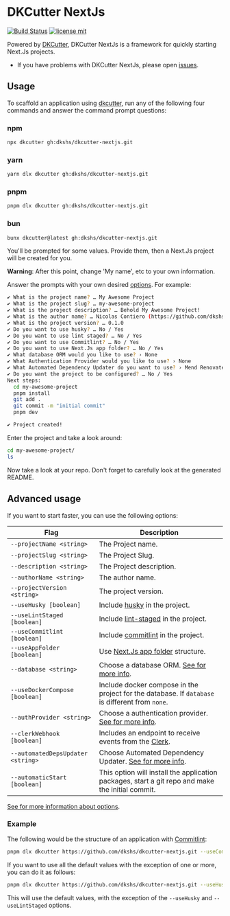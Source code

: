 # DKCutter NextJs

[![Build Status](https://img.shields.io/github/actions/workflow/status/dkshs/dkcutter-nextjs/ci.yml?branch=main)](https://github.com/dkshs/dkcutter-nextjs/actions/workflows/ci.yml?query=branch%3Amain)
[![license mit](https://img.shields.io/badge/licence-MIT-56BEB8)](LICENSE)

Powered by [DKCutter](https://github.com/dkshs/dkcutter), DKCutter NextJs is a framework for quickly starting Next.Js projects.

- If you have problems with DKCutter NextJs, please open [issues](https://github.com/dkshs/dkcutter-nextjs/issues/new).

## Usage

To scaffold an application using [dkcutter](https://github.com/dkshs/dkcutter), run any of the following four commands and answer the command prompt questions:

### npm

```bash
npx dkcutter gh:dkshs/dkcutter-nextjs.git
```

### yarn

```bash
yarn dlx dkcutter gh:dkshs/dkcutter-nextjs.git
```

### pnpm

```bash
pnpm dlx dkcutter gh:dkshs/dkcutter-nextjs.git
```

### bun

```bash
bunx dkcutter@latest gh:dkshs/dkcutter-nextjs.git
```

You'll be prompted for some values. Provide them, then a Next.Js project will be created for you.

**Warning**: After this point, change 'My name', etc to your own information.

Answer the prompts with your own desired [options][options-url]. For example:

```bash
✔ What is the project name? … My Awesome Project
✔ What is the project slug? … my-awesome-project
✔ What is the project description? … Behold My Awesome Project!
✔ What is the author name? … Nicolas Contiero (https://github.com/dkshs)
✔ What is the project version? … 0.1.0
✔ Do you want to use husky? … No / Yes
✔ Do you want to use lint staged? … No / Yes
✔ Do you want to use Commitlint? … No / Yes
✔ Do you want to use Next.Js app folder? … No / Yes
✔ What database ORM would you like to use? › None
✔ What Authentication Provider would you like to use? › None
✔ What Automated Dependency Updater do you want to use? › Mend Renovate
✔ Do you want the project to be configured? … No / Yes
Next steps:
  cd my-awesome-project
  pnpm install
  git add .
  git commit -m "initial commit"
  pnpm dev

✔ Project created!
```

Enter the project and take a look around:

```bash
cd my-awesome-project/
ls
```

Now take a look at your repo. Don't forget to carefully look at the generated README.

## Advanced usage

If you want to start faster, you can use the following options:

| Flag                              | Description                                                                                      |
| --------------------------------- | ------------------------------------------------------------------------------------------------ |
| `--projectName <string>`          | The Project name.                                                                                |
| `--projectSlug <string>`          | The Project Slug.                                                                                |
| `--description <string>`          | The Project description.                                                                         |
| `--authorName <string>`           | The author name.                                                                                 |
| `--projectVersion <string>`       | The project version.                                                                             |
| `--useHusky [boolean]`            | Include [husky](https://github.com/typicode/husky) in the project.                               |
| `--useLintStaged [boolean]`       | Include [lint-staged](https://github.com/lint-staged/lint-staged) in the project.                |
| `--useCommitlint [boolean]`       | Include [commitlint](https://commitlint.js.org/#/) in the project.                               |
| `--useAppFolder [boolean]`        | Use [Next.Js app folder](https://nextjs.org/docs/app) structure.                                 |
| `--database <string>`             | Choose a database ORM. [See for more info][options-url].                                         |
| `--useDockerCompose [boolean]`    | Include docker compose in the project for the database. If `database` is different from `none`.  |
| `--authProvider <string>`         | Choose a authentication provider. [See for more info][options-url].                              |
| `--clerkWebhook [boolean]`        | Includes an endpoint to receive events from the [Clerk](https://clerk.com/).                     |
| `--automatedDepsUpdater <string>` | Choose Automated Dependency Updater. [See for more info][options-url].                           |
| `--automaticStart [boolean]`      | This option will install the application packages, start a git repo and make the initial commit. |

[See for more information about options][options-url].

### Example

The following would be the structure of an application with [Commitlint](https://commitlint.js.org/):

```bash
pnpm dlx dkcutter https://github.com/dkshs/dkcutter-nextjs.git --useCommitlint
```

If you want to use all the default values with the exception of one or more, you can do it as follows:

```bash
pnpm dlx dkcutter https://github.com/dkshs/dkcutter-nextjs.git --useHusky --useLintStaged -y
```

This will use the default values, with the exception of the `--useHusky` and `--useLintStaged` options.

[options-url]: ./docs/project-generation-options.md
